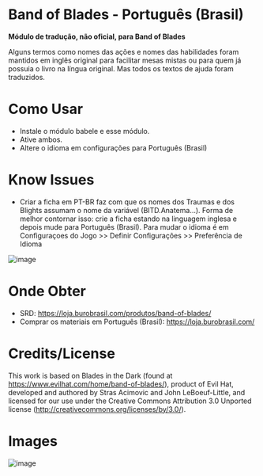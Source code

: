 # Band of Blades - Português (Brasil)
<b>Módulo de tradução, não oficial, para Band of Blades</b>
<br>
<p>Alguns termos como nomes das ações e nomes das habilidades foram mantidos em inglês original para facilitar mesas mistas ou para quem já possuia o livro na língua original. Mas todos os textos de ajuda foram traduzidos. </p>

# Como Usar

- Instale o módulo babele e esse módulo.
- Ative ambos.
- Altere o idioma em configurações para Português (Brasil)

# Know Issues

- Criar a ficha em PT-BR faz com que os nomes dos Traumas e dos Blights assumam o nome da variável (BITD.Anatema...). Forma de melhor contornar isso: crie a ficha estando na linguagem inglesa e depois mude para Português (Brasil). Para mudar o idioma é em Configuraçoes do Jogo >> Definir Configurações >> Preferência de Idioma

![image](https://user-images.githubusercontent.com/662913/172051214-e267900f-1303-4230-a07c-bc47f90cdbde.png)

# Onde Obter
- SRD: https://loja.burobrasil.com/produtos/band-of-blades/
- Comprar os materiais em Português (Brasil): https://loja.burobrasil.com/

# Credits/License   
This work is based on Blades in the Dark (found at https://www.evilhat.com/home/band-of-blades/), product of Evil Hat, developed and authored by Stras Acimovic and John LeBoeuf-Little, and licensed for our use under the Creative Commons Attribution 3.0 Unported license (http://creativecommons.org/licenses/by/3.0/).

# Images

![image](https://user-images.githubusercontent.com/662913/172050763-aae002f2-757e-48c2-8b0a-29e102d3f2d9.png)


